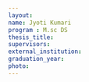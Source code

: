 ```yaml
---
layout:
name: Jyoti Kumari 
program : M.sc DS
thesis_title: 
supervisors: 
external_institution: 
graduation_year: 
photo: 
---
```


